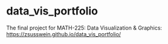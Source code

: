 # data_vis_portfolio
The final project for MATH-225: Data Visualization &amp; Graphics: https://zsusswein.github.io/data_vis_portfolio/
